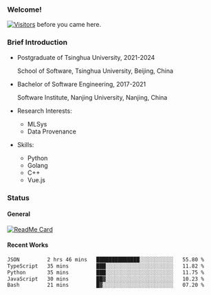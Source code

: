### Welcome!

[![Visitors](https://visitor-badge.laobi.icu/badge?page_id=HermitSun.HermitSun)]() before you came here.

### Brief Introduction

- Postgraduate of Tsinghua University, 2021-2024
  
  School of Software, Tsinghua University, Beijing, China

- Bachelor of Software Engineering, 2017-2021
  
  Software Institute, Nanjing University, Nanjing, China

- Research Interests:
  - MLSys
  - Data Provenance

- Skills:
  - Python
  - Golang
  - C++
  - Vue.js

### Status

#### General

[![ReadMe Card](https://github-readme-stats.hermitsun.vercel.app/api?username=HermitSun&count_private=true&show_icons=true)]()

#### Recent Works

<!--START_SECTION:waka-->

```txt
JSON         2 hrs 46 mins   ██████████████░░░░░░░░░░░   55.80 %
TypeScript   35 mins         ███░░░░░░░░░░░░░░░░░░░░░░   11.82 %
Python       35 mins         ███░░░░░░░░░░░░░░░░░░░░░░   11.75 %
JavaScript   30 mins         ██▓░░░░░░░░░░░░░░░░░░░░░░   10.23 %
Bash         21 mins         █▓░░░░░░░░░░░░░░░░░░░░░░░   07.20 %
```

<!--END_SECTION:waka-->
